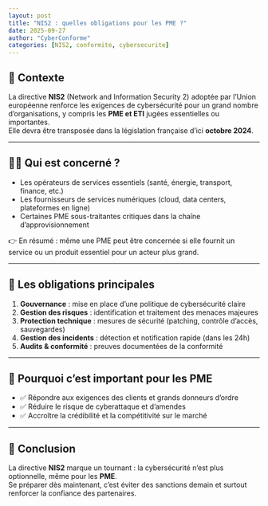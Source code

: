 ```yaml
---
layout: post
title: "NIS2 : quelles obligations pour les PME ?"
date: 2025-09-27
author: "CyberConforme"
categories: [NIS2, conformite, cybersecurite]
---
```


## 🔎 Contexte
La directive **NIS2** (Network and Information Security 2) adoptée par l’Union européenne renforce les exigences de cybersécurité pour un grand nombre d’organisations, y compris les **PME et ETI** jugées essentielles ou importantes.  
Elle devra être transposée dans la législation française d’ici **octobre 2024**.

---

## 👩‍💼 Qui est concerné ?
- Les opérateurs de services essentiels (santé, énergie, transport, finance, etc.)  
- Les fournisseurs de services numériques (cloud, data centers, plateformes en ligne)  
- Certaines PME sous-traitantes critiques dans la chaîne d’approvisionnement  

👉 En résumé : même une PME peut être concernée si elle fournit un service ou un produit essentiel pour un acteur plus grand.  

---

## 📌 Les obligations principales
1. **Gouvernance** : mise en place d’une politique de cybersécurité claire  
2. **Gestion des risques** : identification et traitement des menaces majeures  
3. **Protection technique** : mesures de sécurité (patching, contrôle d’accès, sauvegardes)  
4. **Gestion des incidents** : détection et notification rapide (dans les 24h)  
5. **Audits & conformité** : preuves documentées de la conformité  

---

## 🚀 Pourquoi c’est important pour les PME
- ✅ Répondre aux exigences des clients et grands donneurs d’ordre  
- ✅ Réduire le risque de cyberattaque et d’amendes  
- ✅ Accroître la crédibilité et la compétitivité sur le marché  

---

## 📝 Conclusion
La directive **NIS2** marque un tournant : la cybersécurité n’est plus optionnelle, même pour les **PME**.  
Se préparer dès maintenant, c’est éviter des sanctions demain et surtout renforcer la confiance des partenaires.
